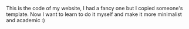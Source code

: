 This is the code of my website, I had a fancy one but I copied someone's template. Now I want to learn to do it myself and make it more minimalist and academic :)